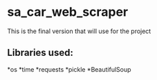 # sa_car_web_scraper
This is the final version that  will use for the project

## Libraries used: 
*os
*time
*requests
*pickle
*BeautifulSoup
